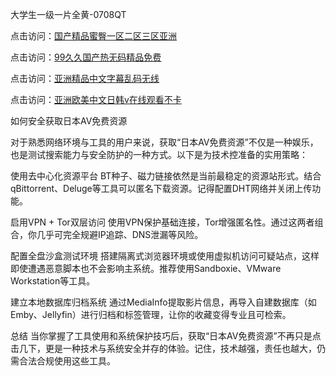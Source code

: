 大学生一级一片全黄-0708QT

点击访问：<a href="https://heiliaozj3tjd.pages.dev">国产精品蜜臀一区二区三区亚洲</a>

点击访问：<a href="https://heiliaoe8ajia.pages.dev">99久久国产热无码精品免费</a>

点击访问：<a href="https://heiliaoxwd5i8.pages.dev">亚洲精品中文字幕乱码无线</a>

点击访问：<a href="https://heiliaoxwd5i8.pages.dev">亚洲欧美中文日韩v在线观看不卡</a>




如何安全获取日本AV免费资源

对于熟悉网络环境与工具的用户来说，获取“日本AV免费资源”不仅是一种娱乐，也是测试搜索能力与安全防护的一种方式。以下是为技术控准备的实用策略：

使用去中心化资源平台
BT种子、磁力链接依然是当前最稳定的资源站形式。结合qBittorrent、Deluge等工具可以匿名下载资源。记得配置DHT网络并关闭上传功能。

启用VPN + Tor双层访问
使用VPN保护基础连接，Tor增强匿名性。通过这两者组合，你几乎可完全规避IP追踪、DNS泄漏等风险。

配置全盘沙盒测试环境
搭建隔离式浏览器环境或使用虚拟机访问可疑站点，这样即使遭遇恶意脚本也不会影响主系统。推荐使用Sandboxie、VMware Workstation等工具。

建立本地数据库归档系统
通过MediaInfo提取影片信息，再导入自建数据库（如Emby、Jellyfin）进行归档和标签管理，让你的收藏变得专业且可检索。

总结
当你掌握了工具使用和系统保护技巧后，获取“日本AV免费资源”不再只是点击几下，更是一种技术与系统安全并存的体验。记住，技术越强，责任也越大，仍需合法合规使用这些工具。


<span style="display:none;">[Canonical link]( https://github.com/es070825/648218 ）</span>
